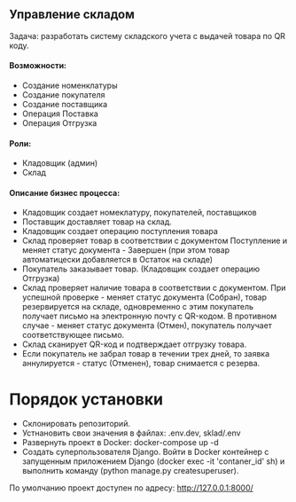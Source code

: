 ## Управление складом

Задача: разработать систему складского учета с выдачей товара по QR коду.

#### Возможности:
- Создание номенклатуры
- Создание покупателя
- Создание поставщика
- Операция Поставка
- Операция Отгрузка

#### Роли:
- Кладовщик (админ)
- Склад

#### Описание бизнес процесса:
- Кладовщик создает номеклатуру, покупателей, поставщиков
- Поставщик доставляет товар на склад.
- Кладовщик создает операцию поступления товара
- Склад проверяет товар в соответствии с документом Поступление и меняет статус документа - Завершен (при этом товар автоматицески добавляется в Остаток на складе)
- Покупатель заказывает товар. (Кладовщик создает операцию Отгрузка)
- Склад проверяет наличие товара в соответствии с документом. При успешной проверке - меняет статус документа (Собран), товар резервируется на складе, одновременно с этим покупатель получает письмо на электронную почту с QR-кодом. В противном случае - меняет статус документа (Отмен), покупатель получает соответствующее письмо.
- Склад сканирует QR-код и подтверждает отгрузку товара.
- Если покупатель не забрал товар в течении трех дней, то заявка аннулируется - статус (Отменен), товар снимается с резерва.

# Порядок установки
- Склонировать репозиторий.
- Устнановить свои значения в файлах: .env.dev, sklad/.env
- Развернуть проект в Docker: docker-compose up -d
- Создать суперпользователя Django. Войти в Docker контейнер с запущенным приложением Django (docker exec -it 'contaner_id' sh) и выполнить команду (python manage.py createsuperuser).

По умолчанию проект доступен по адресу: http://127.0.0.1:8000/